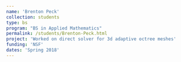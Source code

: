 ```yaml
---
name: 'Brenton Peck'
collection: students
type: bs
program: "BS in Applied Mathematics"
permalink: /students/Brenton-Peck.html
project: 'Worked on direct solver for 3d adaptive octree meshes'
funding: 'NSF'
dates: 'Spring 2018'
---
```

